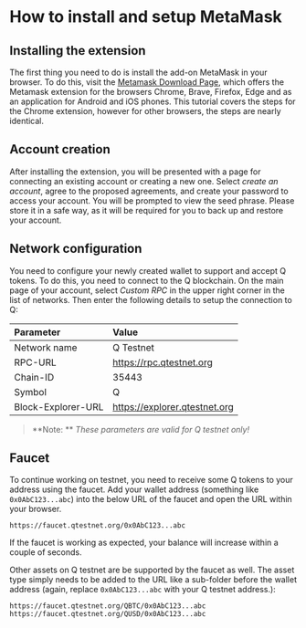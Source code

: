# How to install and setup MetaMask

## Installing the extension

The first thing you need to do is install the add-on MetaMask in your browser. To do this, visit the [Metamask Download Page](https://metamask.io/download.html), which offers the Metamask extension for the browsers Chrome, Brave, Firefox, Edge and as an application for Android and iOS phones. This tutorial covers the steps for the Chrome extension, however for other browsers, the steps are nearly identical.

## Account creation

After installing the extension, you will be presented with a page for connecting an existing account or creating a new one.
Select *create an account*, agree to the proposed agreements, and create your password to access your account. You will be prompted to view the seed phrase. Please store it in a safe way, as it will be required for you to back up and restore your account.

## Network configuration

You need to configure your newly created wallet to support and accept Q tokens. To do this, you need to connect to the Q blockchain. On the main page of your account, select *Custom RPC* in the upper right corner in the list of networks. Then enter the following details to setup the connection to Q:

| **Parameter** | **Value** |
|:--|:--|
| Network name | Q Testnet|
| RPC-URL | https://rpc.qtestnet.org |
| Chain-ID | 35443 |
| Symbol | Q |
| Block-Explorer-URL| https://explorer.qtestnet.org |

> **Note: ** *These parameters are valid for Q testnet only!*

## Faucet

To continue working on testnet, you need to receive some Q tokens to your address using the faucet. Add your wallet address (something like `0x0AbC123...abc`) into the below URL of the faucet and open the URL within your browser.  

`https://faucet.qtestnet.org/0x0AbC123...abc`  

If the faucet is working as expected, your balance will increase within a couple of seconds.

Other assets on Q testnet are be supported by the faucet as well. The asset type simply needs to be added to the URL like a sub-folder before the wallet address (again, replace `0x0AbC123...abc` with your Q testnet address.):

`https://faucet.qtestnet.org/QBTC/0x0AbC123...abc`  
`https://faucet.qtestnet.org/QUSD/0x0AbC123...abc`
